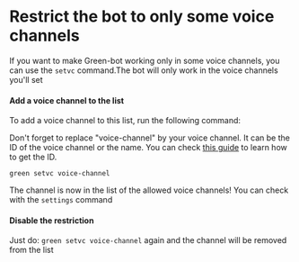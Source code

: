 # Restrict the bot to only some voice channels

If you want to make Green-bot working only in some voice channels, you can use the `setvc` command.The bot will only work in the voice channels you'll set

#### Add a voice channel to the list

To add a voice channel to this list, run the following command:

Don't forget to replace "voice-channel" by your voice channel. It can be the ID of the voice channel or the name. You can check [this guide](https://www.remote.tools/remote-work/how-to-find-discord-id) to learn how to get the ID.

`green setvc voice-channel`

The channel is now in the list of the allowed voice channels! You can check with the `settings` command

#### Disable the restriction

Just do: `green setvc voice-channel` again and the channel will be removed from the list

